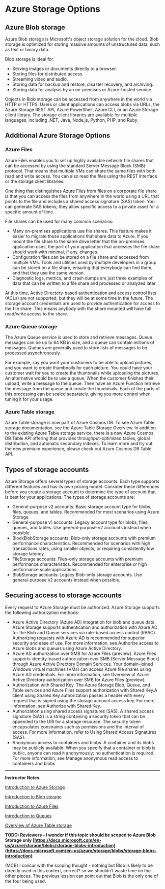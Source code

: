 # Azure Storage Options

## Azure Blob storage

Azure Blob storage is Microsoft's object storage solution for the cloud. Blob storage is optimized for storing massive amounts of unstructured data, such as text or binary data.

Blob storage is ideal for:

* Serving images or documents directly to a browser.
* Storing files for distributed access.
* Streaming video and audio.
* Storing data for backup and restore, disaster recovery, and archiving.
* Storing data for analysis by an on-premises or Azure-hosted service.

Objects in Blob storage can be accessed from anywhere in the world via HTTP or HTTPS. Users or client applications can access blobs via URLs, the Azure Storage REST API, Azure PowerShell, Azure CLI, or an Azure Storage client library. The storage client libraries are available for multiple languages, including .NET, Java, Node.js, Python, PHP, and Ruby.

## Additional Azure Storage Options

### Azure Files

Azure Files enables you to set up highly available network file shares that can be accessed by using the standard Server Message Block (SMB) protocol. That means that multiple VMs can share the same files with both read and write access. You can also read the files using the REST interface or the storage client libraries.

One thing that distinguishes Azure Files from files on a corporate file share is that you can access the files from anywhere in the world using a URL that points to the file and includes a shared access signature (SAS) token. You can generate SAS tokens; they allow specific access to a private asset for a specific amount of time.

File shares can be used for many common scenarios:

* Many on-premises applications use file shares. This feature makes it easier to migrate those applications that share data to Azure. If you mount the file share to the same drive letter that the on-premises application uses, the part of your application that accesses the file share should work with minimal, if any, changes.
* Configuration files can be stored on a file share and accessed from multiple VMs. Tools and utilities used by multiple developers in a group can be stored on a file share, ensuring that everybody can find them, and that they use the same version.
* Diagnostic logs, metrics, and crash dumps are just three examples of data that can be written to a file share and processed or analyzed later.

At this time, Active Directory-based authentication and access control lists (ACLs) are not supported, but they will be at some time in the future. The storage account credentials are used to provide authentication for access to the file share. This means anybody with the share mounted will have full read/write access to the share.

### Azure Queue storage

The Azure Queue service is used to store and retrieve messages. Queue messages can be up to 64 KB in size, and a queue can contain millions of messages. Queues are generally used to store lists of messages to be processed asynchronously.

For example, say you want your customers to be able to upload pictures, and you want to create thumbnails for each picture. You could have your customer wait for you to create the thumbnails while uploading the pictures. An alternative would be to use a queue. When the customer finishes their upload, write a message to the queue. Then have an Azure Function retrieve the message from the queue and create the thumbnails. Each of the parts of this processing can be scaled separately, giving you more control when tuning it for your usage.

### Azure Table storage

Azure Table storage is now part of Azure Cosmos DB. To see Azure Table storage documentation, see the Azure Table Storage Overview. In addition to the existing Azure Table storage service, there is a new Azure Cosmos DB Table API offering that provides throughput-optimized tables, global distribution, and automatic secondary indexes. To learn more and try out the new premium experience, please check out Azure Cosmos DB Table API.

## Types of storage accounts

Azure Storage offers several types of storage accounts. Each type supports different features and has its own pricing model. Consider these differences before you create a storage account to determine the type of account that is best for your applications. The types of storage accounts are:

* General-purpose v2 accounts: Basic storage account type for blobs, files, queues, and tables. Recommended for most scenarios using Azure Storage.
* General-purpose v1 accounts: Legacy account type for blobs, files, queues, and tables. Use general-purpose v2 accounts instead when possible.
* BlockBlobStorage accounts: Blob-only storage accounts with premium performance characteristics. Recommended for scenarios with high transactions rates, using smaller objects, or requiring consistently low storage latency.
* FileStorage accounts: Files-only storage accounts with premium performance characteristics. Recommended for enterprise or high performance scale applications.
* BlobStorage accounts: Legacy Blob-only storage accounts. Use general-purpose v2 accounts instead when possible.

## Securing access to storage accounts

Every request to Azure Storage must be authorized. Azure Storage supports the following authorization methods:

* Azure Active Directory (Azure AD) integration for blob and queue data. Azure Storage supports authentication and authorization with Azure AD for the Blob and Queue services via role-based access control (RBAC). Authorizing requests with Azure AD is recommended for superior security and ease of use. For more information, see Authorize access to Azure blobs and queues using Azure Active Directory.
* Azure AD authorization over SMB for Azure Files (preview). Azure Files supports identity-based authorization over SMB (Server Message Block) through Azure Active Directory Domain Services. Your domain-joined Windows virtual machines (VMs) can access Azure file shares using Azure AD credentials. For more information, see Overview of Azure Active Directory authorization over SMB for Azure Files (preview).
* Authorization with Shared Key. The Azure Storage Blob, Queue, and Table services and Azure Files support authorization with Shared Key.A client using Shared Key authorization passes a header with every request that is signed using the storage account access key. For more information, see Authorize with Shared Key.
* Authorization using shared access signatures (SAS). A shared access signature (SAS) is a string containing a security token that can be appended to the URI for a storage resource. The security token encapsulates constraints such as permissions and the interval of access. For more information, refer to Using Shared Access Signatures (SAS).
* Anonymous access to containers and blobs. A container and its blobs may be publicly available. When you specify that a container or blob is public, anyone can read it anonymously; no authentication is required. For more information, see Manage anonymous read access to containers and blobs

---

**Instructor Notes**

[Introduction to Azure Storage](https://docs.microsoft.com/en-us/azure/storage/common/storage-introduction)

[Introduction to Blob storage](https://docs.microsoft.com/en-us/azure/storage/blobs/storage-blobs-introduction)

[Introduction to Azure Files](https://docs.microsoft.com/en-us/azure/storage/files/storage-files-introduction)

[Introduction to Queues](https://docs.microsoft.com/en-us/azure/storage/queues/storage-queues-introduction)

[ Overview of Azure Table storage](https://docs.microsoft.com/en-us/azure/storage/tables/table-storage-overview)


**TODO: Reviewers - I wonder if this topic should be scoped to Azure Blob Storage only [https://docs.microsoft.com/en-us/azure/storage/blobs/storage-blobs-introduction](https://docs.microsoft.com/en-us/azure/storage/blobs/storage-blobs-introduction)**


(MCB) I concur with the scoping thought - nothing but Blob is likely to be directly used in this context, correct?  so we shouldn't waste time on the other pieces.  The previous lession can point out that Blob is the only one of the four being used.